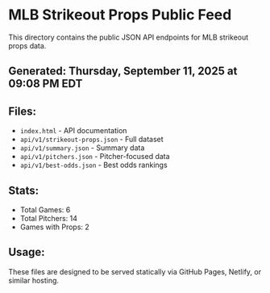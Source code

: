 # MLB Strikeout Props Public Feed

This directory contains the public JSON API endpoints for MLB strikeout props data.

## Generated: Thursday, September 11, 2025 at 09:08 PM EDT

## Files:
- `index.html` - API documentation
- `api/v1/strikeout-props.json` - Full dataset
- `api/v1/summary.json` - Summary data
- `api/v1/pitchers.json` - Pitcher-focused data  
- `api/v1/best-odds.json` - Best odds rankings

## Stats:
- Total Games: 6
- Total Pitchers: 14
- Games with Props: 2

## Usage:
These files are designed to be served statically via GitHub Pages, Netlify, or similar hosting.
